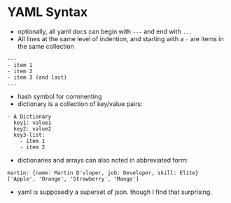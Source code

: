 YAML Syntax
============

- optionally, all yaml docs can begin with `---` and end with `...`
- All lines at the same level of indention, and starting with a `-` are items in the same collection

```(yaml)
---
- item 1
- item 2
- item 3 (and last)
...
```

- hash symbol for commenting
- dictionary is a collection of key/value pairs:

```(yaml)
- A Dictionary
  key1: value1
  key2: value2
  key3-list:
    - item 1
    - item 2
```

- dictionaries and arrays can also noted in abbreviated form:

```
martin: {name: Martin D'vloper, job: Developer, skill: Elite}
['Apple', 'Orange', 'Strawberry', 'Mango']
```

- yaml is supposedly a superset of json.  though I find that surprising.